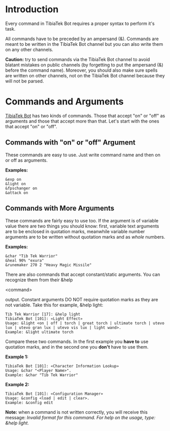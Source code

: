 # Introduction #

Every command in TibiaTek Bot requires a proper syntax to perform it's task.

All commands have to be preceded by an ampersand (&). Commands are meant to be written in the TibiaTek Bot channel but you can also write them on any other channels.

**Caution:** try to send commands via the TibiaTek Bot channel to avoid blatant mistakes on public channels (by forgetting to put the ampersand (&) before the command name). Moreover, you should also make sure spells are written on other channels, not on the TibiaTek Bot channel because they will not be parsed.

# Commands and Arguments #

[TibiaTek Bot](TibiaTekBot.md) has two kinds of commands. Those that accept "on" or "off" as arguments and those that accept more than that. Let's start with the ones that accept "on" or "off".

## Commands with "on" or "off" Argument ##

These commands are easy to use. Just write command name and then on or off as arguments.

**Examples:**
```
&exp on
&light on
&fpschanger on
&attack on
```

## Commands with More Arguments ##

These commands are fairly easy to use too. If the argument is of variable value there are two things you should know: first, variable text arguments are to be enclosed in quotation marks, meanwhile variable number arguments are to be written without quotation marks and as _whole_ numbers.

**Examples:**
```
&char "Tib Tek Warrior"
&heal 90% "exura"
&runemaker 270 2 "Heavy Magic Missile"
```

There are also commands that accept constant/static arguments. You can recognize them from their &help 

&lt;command&gt;

 output. Constant arguments DO NOT require quotation marks as they are not variable. Take this for example, &help light:
```
Tib Tek Warrior [17]: &help light
TibiaTek Bot [101]: «Light Effect»
Usage: &light <on | off | torch | great torch | ultimate torch | utevo lux | utevo gran lux | utevo vis lux | light wand>.
Example: &light ultimate torch
```

Compare these two commands. In the first example you **have to** use quotation marks, and in the second one you **don't** have to use them.

**Example 1:**
```
TibiaTek Bot [101]: «Character Information Lookup»
Usage: &char "<Player Name>".
Example: &char "Tib Tek Warrior"
```
**Example 2:**
```
TibiaTek Bot [101]: «Configuration Manager»
Usage: &config <load | edit | clear>.
Example: &config edit
```

**Note:** when a command is not written correctly, you will receive this message:
_Invalid format for this command.
For help on the usage, type: &help light._